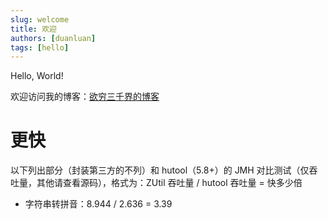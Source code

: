 ```yaml
---
slug: welcome
title: 欢迎
authors: [duanluan]
tags: [hello]
---
```


Hello, World!

欢迎访问我的博客：[欲穷三千界的博客](http://blog.zhjh.top/)

# 更快

以下列出部分（封装第三方的不列）和 hutool（5.8+）的 JMH 对比测试（仅吞吐量，其他请查看源码），格式为：ZUtil 吞吐量 / hutool 吞吐量 = 快多少倍

* 字符串转拼音：8.944 / 2.636 = 3.39

